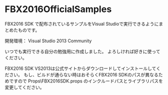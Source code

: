 # FBX2016OfficialSamples
FBX2016 SDK で配布されているサンプルをVisual Studioで実行できるようにまとめたものです。

開発環境：
Visual Studio 2013 Community

いつでも実行できる自分の勉強用に作成しました。
よろしければ好きに使ってください。

FBX2016 SDK VS2013は公式サイトからダウンロードしてインストールしてください。
もし、ビルドが通らない時はおそらくFBX2016 SDKのパスが異なるためですので
Props\FBX2016SDK.props
のインクルードパスとライブラリパスを変更してください。
